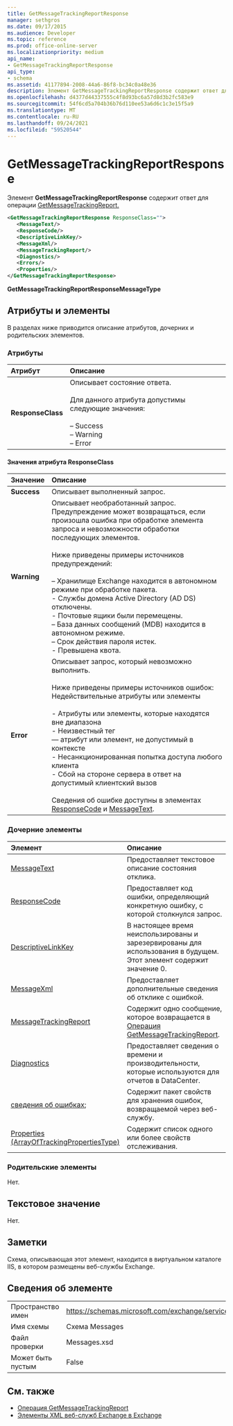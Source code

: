 ```yaml
---
title: GetMessageTrackingReportResponse
manager: sethgros
ms.date: 09/17/2015
ms.audience: Developer
ms.topic: reference
ms.prod: office-online-server
ms.localizationpriority: medium
api_name:
- GetMessageTrackingReportResponse
api_type:
- schema
ms.assetid: 41177894-2008-44a6-86f8-bc34c0a48e36
description: Элемент GetMessageTrackingReportResponse содержит ответ для операции GetMessageTrackingReport.
ms.openlocfilehash: d4377d44337555c4f8d93bc6a57d8d3b2fc583e9
ms.sourcegitcommit: 54f6cd5a704b36b76d110ee53a6d6c1c3e15f5a9
ms.translationtype: MT
ms.contentlocale: ru-RU
ms.lasthandoff: 09/24/2021
ms.locfileid: "59520544"
---
```

# <a name="getmessagetrackingreportresponse"></a>GetMessageTrackingReportResponse

Элемент **GetMessageTrackingReportResponse** содержит ответ для операции [GetMessageTrackingReport.](getmessagetrackingreport-operation.md)
  
```xml
<GetMessageTrackingReportResponse ResponseClass="">
   <MessageText/>
   <ResponseCode/>
   <DescriptiveLinkKey/>
   <MessageXml/>
   <MessageTrackingReport/>
   <Diagnostics/>
   <Errors/>
   <Properties/>
</GetMessageTrackingReportResponse>
```

 **GetMessageTrackingReportResponseMessageType**
## <a name="attributes-and-elements"></a>Атрибуты и элементы

В разделах ниже приводится описание атрибутов, дочерних и родительских элементов.
  
### <a name="attributes"></a>Атрибуты

|**Атрибут**|**Описание**|
|:-----|:-----|
|**ResponseClass** <br/> | Описывает состояние ответа. <br/><br/>Для данного атрибута допустимы следующие значения:  <br/><br/>–  Success  <br/>–  Warning  <br/>–  Error  <br/> |
   
#### <a name="responseclass-attribute-values"></a>Значения атрибута ResponseClass

|**Значение**|**Описание**|
|:-----|:-----|
|**Success** <br/> |Описывает выполненный запрос.  <br/> |
|**Warning** <br/> | Описывает необработанный запрос. Предупреждение может возвращаться, если произошла ошибка при обработке элемента запроса и невозможности обработки последующих элементов.<br/><br/> Ниже приведены примеры источников предупреждений:  <br/><br/>– Хранилище Exchange находится в автономном режиме при обработке пакета.  <br/>- Службы домена Active Directory (AD DS) отключены.  <br/>- Почтовые ящики были перемещены.  <br/>– База данных сообщений (MDB) находится в автономном режиме.  <br/>– Срок действия пароля истек.  <br/>- Превышена квота.  <br/> |
|**Error** <br/> | Описывает запрос, который невозможно выполнить. <br/><br/>Ниже приведены примеры источников ошибок:  <br/>  Недействительные атрибуты или элементы  <br/><br/>- Атрибуты или элементы, которые находятся вне диапазона  <br/>- Неизвестный тег  <br/>— атрибут или элемент, не допустимый в контексте  <br/>- Несанкционированная попытка доступа любого клиента  <br/>- Сбой на стороне сервера в ответ на допустимый клиентский вызов  <br/><br/>  Сведения об ошибке доступны в элементах [ResponseCode](responsecode.md) и [MessageText](messagetext.md).  <br/> |
   
### <a name="child-elements"></a>Дочерние элементы

|**Элемент**|**Описание**|
|:-----|:-----|
|[MessageText](messagetext.md) <br/> |Предоставляет текстовое описание состояния отклика.  <br/> |
|[ResponseCode](responsecode.md) <br/> |Предоставляет код ошибки, определяющий конкретную ошибку, с которой столкнулся запрос.  <br/> |
|[DescriptiveLinkKey](descriptivelinkkey.md) <br/> |В настоящее время неиспользированы и зарезервированы для использования в будущем. Этот элемент содержит значение 0.  <br/> |
|[MessageXml](messagexml.md) <br/> |Предоставляет дополнительные сведения об отклике с ошибкой.  <br/> |
|[MessageTrackingReport](messagetrackingreport.md) <br/> |Содержит одно сообщение, которое возвращается в [Операция GetMessageTrackingReport](getmessagetrackingreport-operation.md).  <br/> |
|[Diagnostics](diagnostics.md) <br/> |Предоставляет сведения о времени и производительности, которые используются для отчетов в DataCenter.  <br/> |
|[сведения об ошибках](errors-ex15websvcsotherref.md); <br/> |Содержит пакет свойств для хранения ошибок, возвращаемой через веб-службу.  <br/> |
|[Properties (ArrayOfTrackingPropertiesType)](properties-arrayoftrackingpropertiestype.md) <br/> |Содержит список одного или более свойств отслеживания.  <br/> |
   
### <a name="parent-elements"></a>Родительские элементы

Нет.
  
## <a name="text-value"></a>Текстовое значение

Нет.
  
## <a name="remarks"></a>Заметки

Схема, описывающая этот элемент, находится в виртуальном каталоге IIS, в котором размещены веб-службы Exchange.
  
## <a name="element-information"></a>Сведения об элементе

|||
|:-----|:-----|
|Пространство имен  <br/> |https://schemas.microsoft.com/exchange/services/2006/messages  <br/> |
|Имя схемы  <br/> |Схема Messages  <br/> |
|Файл проверки  <br/> |Messages.xsd  <br/> |
|Может быть пустым  <br/> |False  <br/> |
   
## <a name="see-also"></a>См. также

- [Операция GetMessageTrackingReport](getmessagetrackingreport-operation.md)
- [Элементы XML веб-служб Exchange в Exchange](ews-xml-elements-in-exchange.md)

